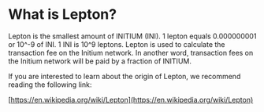 # What is Lepton?

Lepton is the smallest amount of INITIUM (INI). 1 lepton equals 0.000000001 or 10^-9 of INI. 1 INI is 10^9 leptons. Lepton is used to calculate the transaction fee on the Initium network. In another word, transaction fees on the Initium network will be paid by a fraction of INITIUM.&#x20;

If you are interested to learn about the origin of Lepton, we recommend reading the following link:

[https://en.wikipedia.org/wiki/Lepton](https://en.wikipedia.org/wiki/Lepton)
